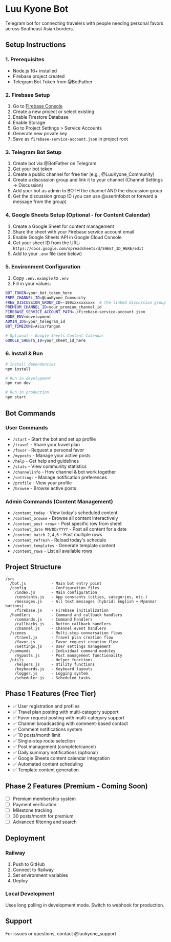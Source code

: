 # Luu Kyone Bot

Telegram bot for connecting travelers with people needing personal favors across Southeast Asian borders.

## Setup Instructions

### 1. Prerequisites
- Node.js 16+ installed
- Firebase project created
- Telegram Bot Token from @BotFather

### 2. Firebase Setup
1. Go to [Firebase Console](https://console.firebase.google.com)
2. Create a new project or select existing
3. Enable Firestore Database
4. Enable Storage
5. Go to Project Settings > Service Accounts
6. Generate new private key
7. Save as `firebase-service-account.json` in project root

### 3. Telegram Bot Setup
1. Create bot via @BotFather on Telegram
2. Get your bot token
3. Create a public channel for free tier (e.g., @LuuKyone_Community)
4. Create a discussion group and link it to your channel (Channel Settings → Discussion)
5. Add your bot as admin to BOTH the channel AND the discussion group
6. Get the discussion group ID (you can use @userinfobot or forward a message from the group)

### 4. Google Sheets Setup (Optional - for Content Calendar)
1. Create a Google Sheet for content management
2. Share the sheet with your Firebase service account email
3. Enable Google Sheets API in Google Cloud Console
4. Get your sheet ID from the URL: `https://docs.google.com/spreadsheets/d/SHEET_ID_HERE/edit`
5. Add to your `.env` file (see below)

### 5. Environment Configuration
1. Copy `.env.example` to `.env`
2. Fill in your values:
```bash
BOT_TOKEN=your_bot_token_here
FREE_CHANNEL_ID=@LuuKyone_Community
FREE_DISCUSSION_GROUP_ID=-100xxxxxxxxxx  # The linked discussion group ID
PREMIUM_CHANNEL_ID=your_premium_channel_id
FIREBASE_SERVICE_ACCOUNT_PATH=./firebase-service-account.json
NODE_ENV=development
ADMIN_IDS=your_telegram_id
BOT_TIMEZONE=Asia/Yangon

# Optional - Google Sheets Content Calendar
GOOGLE_SHEETS_ID=your_sheet_id_here
```

### 6. Install & Run
```bash
# Install dependencies
npm install

# Run in development
npm run dev

# Run in production
npm start
```

## Bot Commands

### User Commands
- `/start` - Start the bot and set up profile
- `/travel` - Share your travel plan
- `/favor` - Request a personal favor
- `/myposts` - Manage your active posts
- `/help` - Get help and guidelines
- `/stats` - View community statistics
- `/channelinfo` - How channel & bot work together
- `/settings` - Manage notification preferences
- `/profile` - View your profile
- `/browse` - Browse active posts

### Admin Commands (Content Management)
- `/content_today` - View today's scheduled content
- `/content_browse` - Browse all content interactively
- `/content_post <row>` - Post specific row from sheet
- `/content_date MM/DD/YYYY` - Post all content for a date
- `/content_batch 2,4,6` - Post multiple rows
- `/content_refresh` - Reload today's schedule
- `/content_templates` - Generate template content
- `/content_rows` - List all available rows

## Project Structure
```
/src
  /bot.js           - Main bot entry point
  /config           - Configuration files
    /index.js       - Main configuration
    /constants.js   - App constants (cities, categories, etc.)
    /messages.js    - All text messages (hybrid: English + Myanmar buttons)
    /firebase.js    - Firebase initialization
  /handlers         - Command and callback handlers
    /commands.js    - Command handlers
    /callbacks.js   - Button callback handlers
    /channel.js     - Channel event handlers
  /scenes           - Multi-step conversation flows
    /travel.js      - Travel plan creation flow
    /favor.js       - Favor request creation flow
    /settings.js    - User settings management
  /commands         - Individual command modules
    /myposts.js     - Post management functionality
  /utils            - Helper functions
    /helpers.js     - Utility functions
    /keyboards.js   - Keyboard layouts
    /logger.js      - Logging system
    /scheduler.js   - Scheduled tasks
```

## Phase 1 Features (Free Tier)
- ✅ User registration and profiles
- ✅ Travel plan posting with multi-category support
- ✅ Favor request posting with multi-category support
- ✅ Channel broadcasting with comment-based contact
- ✅ Comment notifications system
- ✅ 10 posts/month limit
- ✅ Single-step route selection
- ✅ Post management (complete/cancel)
- ✅ Daily summary notifications (optional)
- ✅ Google Sheets content calendar integration
- ✅ Automated content scheduling
- ✅ Template content generation

## Phase 2 Features (Premium - Coming Soon)
- [ ] Premium membership system
- [ ] Payment verification
- [ ] Milestone tracking
- [ ] 30 posts/month for premium
- [ ] Advanced filtering and search

## Deployment

### Railway
1. Push to GitHub
2. Connect to Railway
3. Set environment variables
4. Deploy

### Local Development
Uses long polling in development mode. Switch to webhook for production.

## Support
For issues or questions, contact @luukyone_support